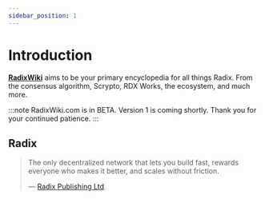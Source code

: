 ```yaml
---
sidebar_position: 1
---
```


# Introduction

**[RadixWiki](https://RadixWiki.com)** aims to be your primary encyclopedia for all things Radix. From the consensus algorithm, Scrypto, RDX Works, the ecosystem, and much more.

:::note
RadixWiki.com is in BETA. Version 1 is coming shortly. Thank you for your continued patience.
:::

## Radix

> The only decentralized network that lets you build fast, rewards everyone who makes it better, and scales without friction.
>
> — [Radix Publishing Ltd](https://www.radixdlt.com/)
